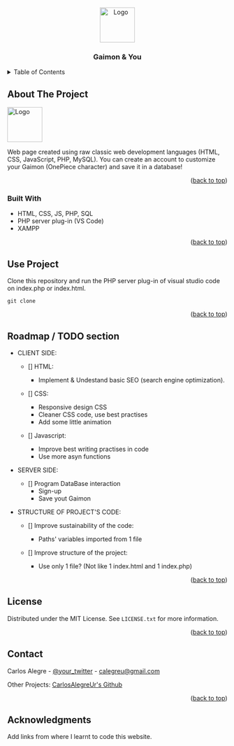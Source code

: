 
<a name="readme-top"></a>
<!-- PROJECT LOGO -->
<br />
<div align="center">
    <img src="https://imgs.search.brave.com/k4Bk80k2v3PN8g-ynUcVNzFZmBTZseYHYESV50GciH0/rs:fit:592:225:1/g:ce/aHR0cHM6Ly90c2U0/Lm1tLmJpbmcubmV0/L3RoP2lkPU9JUC5T/MkhSUlhockw4eUNr/d2xJbWUyQnhRSGFG/NyZwaWQ9QXBp" alt="Logo" width="80" height="80">

  <h3 align="center">Gaimon & You</h3>
</div>



<!-- TABLE OF CONTENTS -->
<details>
  <summary>Table of Contents</summary>
  <ol>
    <li>
      <a href="#about-the-project">About The Project</a>
      <ul>
        <li><a href="#built-with">Built With</a></li>
      </ul>
    </li>
    <li>
      <a href="#getting-started">Use Project</a>
    </li>
    <li><a href="#roadmap">Roadmap / TODO section</a></li>
    <li><a href="#license">License</a></li>
    <li><a href="#contact">Contact</a></li>
    <li><a href="#acknowledgments">Acknowledgments</a></li>
  </ol>
</details>



<!-- ABOUT THE PROJECT -->
## About The Project

<img src="https://imgs.search.brave.com/4iI2xn6Iur6dHTI5x-EyxUFh34ZoGqZ81isCipUGAOI/rs:fit:544:408:1/g:ce/aHR0cDovL2F1dG8u/aW1nLnY0LnNreXJv/Y2submV0LzQyMzgv/ODc0MzQyMzgvcGlj/cy8zMjIyODU0OTUx/XzFfMTNfR1VyMTN5/RHguanBn" alt="Logo" width="80" height="80">

Web page created using raw classic web development languages (HTML, CSS, JavaScript, PHP, MySQL).
You can create an account to customize your Gaimon (OnePiece character) and save it in a database!

<p align="right">(<a href="#readme-top">back to top</a>)</p>



### Built With

* HTML, CSS, JS, PHP, SQL
* PHP server plug-in (VS Code)
* XAMPP

<p align="right">(<a href="#readme-top">back to top</a>)</p>



<!-- GETTING STARTED -->
## Use Project

Clone this repository and run the PHP server plug-in of visual studio code on index.php or index.html.
```
git clone 
```

<p align="right">(<a href="#readme-top">back to top</a>)</p>



<!-- ROADMAP -->
## Roadmap / TODO section

- CLIENT SIDE:
    - [] HTML:
        - Implement & Undestand basic SEO (search engine optimization).

    - [] CSS:
        - Responsive design CSS
        - Cleaner CSS code, use best practises
        - Add some little animation

    - [] Javascript:
        - Improve best writing practises in code 
        - Use more asyn functions 

- SERVER SIDE:
    - []  Program DataBase interaction
        - Sign-up
        - Save yout Gaimon

- STRUCTURE OF PROJECT'S CODE:
    - [] Improve sustainability of the code:
        - Paths' variables imported from 1 file

    - [] Improve structure of the project:
        - Use only 1 file? (Not like 1 index.html and 1 index.php)
<p align="right">(<a href="#readme-top">back to top</a>)</p>

<!-- LICENSE -->
## License

Distributed under the MIT License. See `LICENSE.txt` for more information.

<p align="right">(<a href="#readme-top">back to top</a>)</p>



<!-- CONTACT -->
## Contact

Carlos Alegre - [@your_twitter](https://twitter.com/your_username) - calegreu@gmail.com

Other Projects: [CarlosAlegreUr's Github](https://github.com/CarlosAlegreUr)

<p align="right">(<a href="#readme-top">back to top</a>)</p>



<!-- ACKNOWLEDGMENTS -->
## Acknowledgments

Add links from where I learnt to code this website.